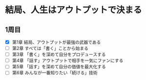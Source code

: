 # 結局、人生はアウトプットで決まる
## 1周目
 - [x] 第1章 結局、アウトプットが最強の武器である
 - [ ] 第2章 すべては「書く」ことから始まる
 - [ ] 第3章 「書く」を深めて自分をプロデュースする
 - [ ] 第4章 「話す」アウトプットで相手を一気にファンにする
 - [ ] 第5章 「話す」を深めて自分の価値を最大化する
 - [ ] 第6章 みんなが一番知りたい「続ける」技術
